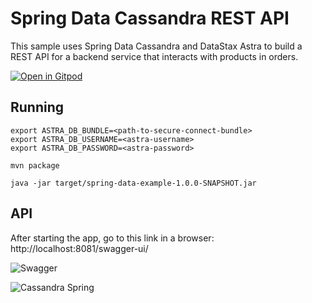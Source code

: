# Spring Data Cassandra REST API

This sample uses Spring Data Cassandra and DataStax Astra to build a REST API for a backend service that interacts with products in orders.

[![Open in Gitpod](https://gitpod.io/button/open-in-gitpod.svg)](https://gitpod.io/#https://github.com/DataStax-Examples/spring-k8s-cassandra-microservices/tree/spring-data-starter) 

## Running

```
export ASTRA_DB_BUNDLE=<path-to-secure-connect-bundle>
export ASTRA_DB_USERNAME=<astra-username>
export ASTRA_DB_PASSWORD=<astra-password>
```

```
mvn package
```

```
java -jar target/spring-data-example-1.0.0-SNAPSHOT.jar
```


## API

After starting the app, go to this link in a browser: http://localhost:8081/swagger-ui/

![Swagger](https://github.com/DataStax-Examples/spring-k8s-cassandra-microservices/blob/spring-data-starter/doc/pics/spring-data-swagger-ui.png?raw=true)


![Cassandra Spring](https://github.com/DataStax-Examples/spring-k8s-cassandra-microservices/blob/spring-data-starter/doc/pics/cassandra-spring.png?raw=true)
